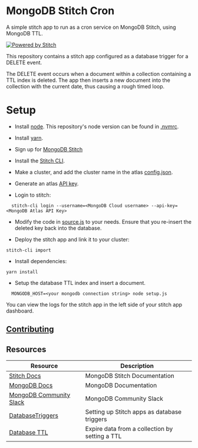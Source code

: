 # MongoDB Stitch Cron

A simple stitch app to run as a cron service on MongoDB Stitch, using MongoDB TTL.

[![Powered by Stitch](http://badge.learnstitch.com/?appid=cron-ypfzq)](http://cloud.mongodb.com)

This repository contains a stitch app configured as a database trigger for a DELETE event.

The DELETE event occurs when a document within a collection containing a TTL index is deleted. The app then inserts a new document into the collection with the current date, thus causing a rough timed loop.

# Setup

- Install [node](https://nodejs.org/en/download/current/). This repository's node version can be found in [.nvmrc](./nvmrc).

- Install [yarn](https://yarnpkg.com/lang/en/docs/install/).

- Sign up for [MongoDB Stitch](https://www.mongodb.com/cloud/stitch)

- Install the [Stitch CLI](https://docs.mongodb.com/stitch/import-export/stitch-cli-reference/#installation).

- Make a cluster, and add the cluster name in the atlas [config.json](./cron/services/mongodb-atlas/config.json#L5).

- Generate an atlas [API key](https://docs.atlas.mongodb.com/configure-api-access/#generate-api-key).

- Login to stitch:
```
  stitch-cli login --username=<MongoDB Cloud username> --api-key=<MongoDB Atlas API Key>
```

- Modify the code in [source.js](./cron/functions/cronHelloWorld/source.js) to your needs. Ensure that you re-insert the deleted key back into the database.

- Deploy the stitch app and link it to your cluster:
```
stitch-cli import
```
- Install dependencies:
```
yarn install
```
- Setup the database TTL index and insert a document.
```
  MONGODB_HOST=<your mongodb connection string> node setup.js
```

You can view the logs for the stitch app in the left side of your stitch app dashboard.

## [Contributing](./CONTRIBUING.md)

## Resources

| Resource | Description |
| --- | --- |
| [Stitch Docs](https://docs.mongodb.com/stitch/) | MongoDB Stitch Documentation |
| [MongoDB Docs](https://docs.mongodb.com) | MongoDB Documentation |
| [MongoDB Community Slack](https://launchpass.com/mongo-db) | MongoDB Community Slack |
| [DatabaseTriggers](https://docs.mongodb.com/stitch/triggers/database-triggers/)|Setting up Stitch apps as database triggers|
|[Database TTL](https://docs.mongodb.com/manual/tutorial/expire-data/)|Expire data from a collection by setting a TTL|
